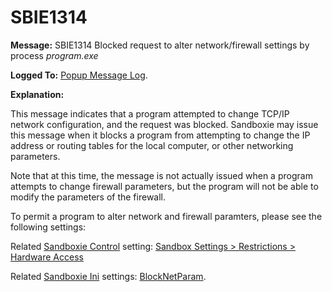 # SBIE1314

**Message:** SBIE1314 Blocked request to alter network/firewall settings by process _program.exe_

**Logged To:** [Popup Message Log](PopupMessageLog.md).

**Explanation:**

This message indicates that a program attempted to change TCP/IP network configuration, and the request was blocked. Sandboxie may issue this message when it blocks a program from attempting to change the IP address or routing tables for the local computer, or other networking parameters.

Note that at this time, the message is not actually issued when a program attempts to change firewall parameters, but the program will not be able to modify the parameters of the firewall.

To permit a program to alter network and firewall paramters, please see the following settings:

Related [Sandboxie Control](SandboxieControl.md) setting: [Sandbox Settings > Restrictions > Hardware Access](RestrictionsSettings#hardware)

Related [Sandboxie Ini](SandboxieIni.md) settings: [BlockNetParam](BlockNetParam.md).
